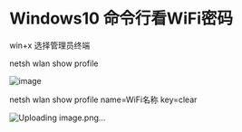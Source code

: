 # Windows10 命令行看WiFi密码

win+x  选择管理员终端

netsh wlan show profile

![image](https://github.com/mtl-123/starter-hugo-online-course/assets/65467296/525a96fa-4828-4e54-b9fb-3904aa6db181)

netsh wlan show profile name=WiFi名称 key=clear

![Uploading image.png…]()
